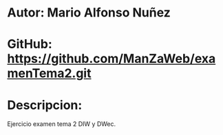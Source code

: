 # Autor: Mario Alfonso Nuñez

# GitHub: https://github.com/ManZaWeb/examenTema2.git

# Descripcion:

Ejercicio examen tema 2 DIW y DWec.